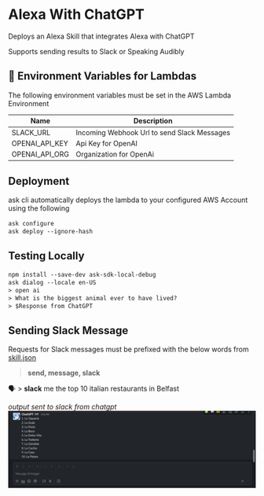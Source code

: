 # Alexa With ChatGPT

Deploys an Alexa Skill that integrates Alexa with ChatGPT

Supports sending results to Slack or Speaking Audibly


## 🏁 Environment Variables for Lambdas

The following environment variables must be set in the AWS Lambda Environment  

| **Name** | **Description** |
| --- | --- | 
| SLACK_URL |Incoming Webhook Url to send Slack Messages |
| OPENAI_API_KEY | Api Key for OpenAI |
| OPENAI_API_ORG | Organization for OpenAi |

## Deployment

ask cli automatically deploys the lambda to your configured AWS Account using the following  
```
ask configure
ask deploy --ignore-hash
```

## Testing Locally
```shell
npm install --save-dev ask-sdk-local-debug
ask dialog --locale en-US
> open ai 
> What is the biggest animal ever to have lived?
> $Response from ChatGPT
```

## Sending Slack Message

Requests for Slack messages must be prefixed with the below words from [skill.json](skill-package/skill.json)  
> **send, message, slack**

🗣 > **slack** me the top 10 italian restaurants in Belfast  
  
_output sent to slack from chatgpt_
![img.png](img.png)